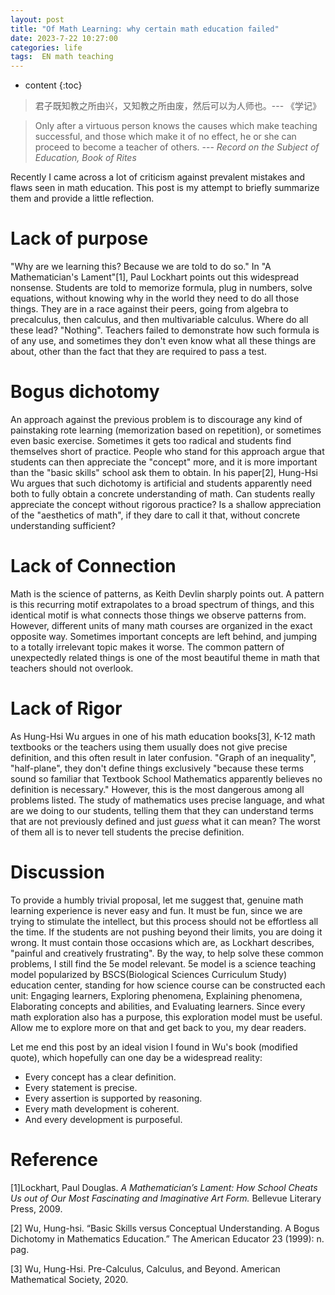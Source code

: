 ```yaml
---
layout: post
title: "Of Math Learning: why certain math education failed"
date: 2023-7-22 10:27:00
categories: life
tags:  EN math teaching
---
```


* content
{:toc}

>君子既知教之所由兴，又知教之所由废，然后可以为人师也。--- 《学记》


> Only after a virtuous person knows the causes which make teaching successful, and those which make it of no effect, he or she can proceed to become a teacher of others. --- *Record on the Subject of Education, Book of Rites*
​

Recently I came across a lot of criticism against prevalent mistakes and flaws seen in math education. This post is my attempt to briefly summarize them and provide a little reflection.




# Lack of purpose

"Why are we learning this? Because we are told to do so." In "A Mathematician's Lament"[1], Paul Lockhart points out this widespread nonsense. Students are told to memorize formula, plug in numbers, solve equations, without knowing why in the world they need to do all those things. They are in a race against their peers, going from algebra to precalculus, then calculus, and then multivariable calculus. Where do all these lead? "Nothing". Teachers failed to demonstrate how such formula is of any use, and sometimes they don't even know what all these things are about, other than the fact that they are required to pass a test.


# Bogus dichotomy

An approach against the previous problem is to discourage any kind of painstaking rote learning (memorization based on repetition), or sometimes even basic exercise. Sometimes it gets too radical and students find themselves short of practice. People who stand for this approach argue that students can then appreciate the "concept" more, and it is more important than the "basic skills" school ask them to obtain. In his paper[2], Hung-Hsi Wu argues that such dichotomy is artificial and students apparently need both to fully obtain a concrete understanding of math. Can students really appreciate the concept without rigorous practice? Is a shallow appreciation of the "aesthetics of math", if they dare to call it that, without concrete understanding sufficient?


# Lack of Connection

Math is the science of patterns, as Keith Devlin sharply points out. A pattern is this recurring motif extrapolates to a broad spectrum of things, and this identical motif is what connects those things we observe patterns from. However, different units of many math courses are organized in the exact opposite way. Sometimes important concepts are left behind, and jumping to a totally irrelevant topic makes it worse. The common pattern of unexpectedly related things is one of the most beautiful theme in math that teachers should not overlook.


# Lack of Rigor

As Hung-Hsi Wu argues in one of his math education books[3], K-12 math textbooks or the teachers using them usually does not give precise definition, and this often result in later confusion. "Graph of an inequality", "half-plane", they don't define things exclusively "because these terms sound so familiar that Textbook School Mathematics apparently believes no definition is necessary." However, this is the most dangerous among all problems listed. The study of mathematics uses precise language, and what are we doing to our students, telling them that they can understand terms that are not previously defined and just *guess* what it can mean? The worst of them all is to never tell students the precise definition.



# Discussion

To provide a humbly trivial proposal, let me suggest that, genuine math learning experience is never easy and fun. It must be fun, since we are trying to stimulate the intellect, but this process should not be effortless all the time. If the students are not pushing beyond their limits, you are doing it wrong. It must contain those occasions which are, as Lockhart describes, "painful and creatively frustrating".
By the way, to help solve these common problems, I still find the 5e model relevant. 5e model is a science teaching model popularized by BSCS(Biological Sciences Curriculum Study) education center, standing for how science course can be constructed each unit: Engaging learners, Exploring phenomena, Explaining phenomena, Elaborating concepts and abilities, and Evaluating learners. Since every math exploration also has a purpose, this exploration model must be useful. Allow me to explore more on that and get back to you, my dear readers.

Let me end this post by an ideal vision I found in Wu's book (modified quote), which hopefully can one day be a widespread reality:

- Every concept has a clear definition.
- Every statement is precise.  
- Every assertion is supported by reasoning.
- Every math development is coherent.
- And every development is purposeful.




# Reference

[1]Lockhart, Paul Douglas. *A Mathematician’s Lament: How School Cheats Us out of Our Most Fascinating and Imaginative Art Form.* Bellevue Literary Press, 2009.

[2] Wu, Hung-hsi. “Basic Skills versus Conceptual Understanding. A Bogus Dichotomy in Mathematics Education.” The American Educator 23 (1999): n. pag.

[3] Wu, Hung-Hsi. Pre-Calculus, Calculus, and Beyond. American Mathematical Society, 2020.
